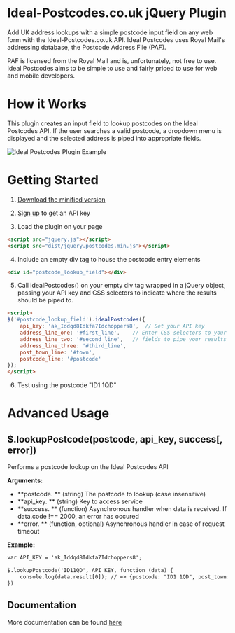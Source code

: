 # Ideal-Postcodes.co.uk jQuery Plugin

Add UK address lookups with a simple postcode input field on any web form with the Ideal-Postcodes.co.uk API. Ideal Postcodes uses Royal Mail's addressing database, the Postcode Address File (PAF).

PAF is licensed from the Royal Mail and is, unfortunately, not free to use. Ideal Postcodes aims to be simple to use and fairly priced to use for web and mobile developers.

# How it Works

This plugin creates an input field to lookup postcodes on the Ideal Postcodes API. If the user searches a valid postcode, a dropdown menu is displayed and the selected address is piped into appropriate fields.

![Ideal Postcodes Plugin Example](https://raw.github.com/ideal-postcodes/jquery.postcodes/master/misc/ideal_postcodes_snippet.png)

# Getting Started
1. [Download the minified version][min]

[min]: https://raw.github.com/ideal-postcodes/jquery.postcodes/master/dist/jquery.postcodes.min.js

2. [Sign up](https://ideal-postcodes.co.uk) to get an API key

3. Load the plugin on your page

```html
<script src="jquery.js"></script>
<script src="dist/jquery.postcodes.min.js"></script>
```
	
4. Include an empty div tag to house the postcode entry elements

```html
<div id="postcode_lookup_field"></div>
```

5. Call idealPostcodes() on your empty div tag wrapped in a jQuery object, passing your API key and CSS selectors to indicate where the results should be piped to.

```html
<script>
$('#postcode_lookup_field').idealPostcodes({
	api_key: 'ak_Iddqd8Idkfa7Idchoppers8',  // Set your API key
	address_line_one: '#first_line',	// Enter CSS selectors to your input...
	address_line_two: '#second_line',	// fields to pipe your results
	address_line_three: '#third_line',
	post_town_line: '#town',
	postcode_line: '#postcode'
});
</script>
```

6. Test using the postcode "ID1 1QD"

# Advanced Usage

## $.lookupPostcode(postcode, api_key, success[, error])

Performs a postcode lookup on the Ideal Postcodes API

**Arguments:**

- **postcode. ** (string) The postcode to lookup (case insensitive)
- **api_key. ** (string) Key to access service
- **success. ** (function) Asynchronous handler when data is received. If data.code !== 2000, an error has occured 
- **error. ** (function, optional) Asynchronous handler in case of request timeout

**Example:**

```html
var API_KEY = 'ak_Iddqd8Idkfa7Idchoppers8';

$.lookupPostcode('ID11QD', API_KEY, function (data) {
	console.log(data.result[0]); // => {postcode: "ID1 1QD", post_town: "LONDON", line_1: "Kingsley Hall", line_2: "Powis Road", line_3: ""} 
})
```

## Documentation
More documentation can be found [here](https://ideal-postcodes.co.uk/documentation)